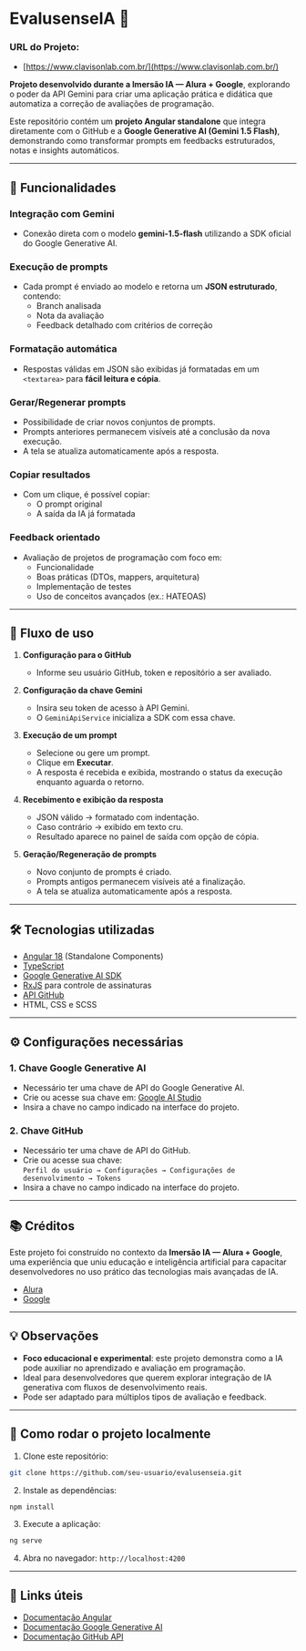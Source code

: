 # EvalusenseIA 🚀

### URL do Projeto: 
- [https://www.clavisonlab.com.br/](https://www.clavisonlab.com.br/)

**Projeto desenvolvido durante a Imersão IA — Alura + Google**, explorando o poder da API Gemini para criar uma aplicação prática e didática que automatiza a correção de avaliações de programação.

Este repositório contém um **projeto Angular standalone** que integra diretamente com o GitHub e a **Google Generative AI (Gemini 1.5 Flash)**, demonstrando como transformar prompts em feedbacks estruturados, notas e insights automáticos.

---

## 🌟 Funcionalidades

### Integração com Gemini
- Conexão direta com o modelo **gemini-1.5-flash** utilizando a SDK oficial do Google Generative AI.

### Execução de prompts
- Cada prompt é enviado ao modelo e retorna um **JSON estruturado**, contendo:
  - Branch analisada
  - Nota da avaliação
  - Feedback detalhado com critérios de correção

### Formatação automática
- Respostas válidas em JSON são exibidas já formatadas em um `<textarea>` para **fácil leitura e cópia**.

### Gerar/Regenerar prompts
- Possibilidade de criar novos conjuntos de prompts.
- Prompts anteriores permanecem visíveis até a conclusão da nova execução.
- A tela se atualiza automaticamente após a resposta.

### Copiar resultados
- Com um clique, é possível copiar:
  - O prompt original
  - A saída da IA já formatada

### Feedback orientado
- Avaliação de projetos de programação com foco em:
  - Funcionalidade
  - Boas práticas (DTOs, mappers, arquitetura)
  - Implementação de testes
  - Uso de conceitos avançados (ex.: HATEOAS)

---

## 🔄 Fluxo de uso

1. **Configuração para o GitHub**
   - Informe seu usuário GitHub, token e repositório a ser avaliado.

2. **Configuração da chave Gemini**
   - Insira seu token de acesso à API Gemini.
   - O `GeminiApiService` inicializa a SDK com essa chave.

3. **Execução de um prompt**
   - Selecione ou gere um prompt.
   - Clique em **Executar**.
   - A resposta é recebida e exibida, mostrando o status da execução enquanto aguarda o retorno.

4. **Recebimento e exibição da resposta**
   - JSON válido → formatado com indentação.
   - Caso contrário → exibido em texto cru.
   - Resultado aparece no painel de saída com opção de cópia.

5. **Geração/Regeneração de prompts**
   - Novo conjunto de prompts é criado.
   - Prompts antigos permanecem visíveis até a finalização.
   - A tela se atualiza automaticamente após a resposta.

---

## 🛠️ Tecnologias utilizadas

- [Angular 18](https://angular.io/) (Standalone Components)
- [TypeScript](https://www.typescriptlang.org/)
- [Google Generative AI SDK](https://developers.generativeai.google/)
- [RxJS](https://rxjs.dev/) para controle de assinaturas
- [API GitHub](https://docs.github.com/en/rest)
- HTML, CSS e SCSS

---

## ⚙️ Configurações necessárias

### 1. Chave Google Generative AI
- Necessário ter uma chave de API do Google Generative AI.
- Crie ou acesse sua chave em: [Google AI Studio](https://studio.google.com/)
- Insira a chave no campo indicado na interface do projeto.

### 2. Chave GitHub
- Necessário ter uma chave de API do GitHub.
- Crie ou acesse sua chave:  
  `Perfil do usuário → Configurações → Configurações de desenvolvimento → Tokens`
- Insira a chave no campo indicado na interface do projeto.

---

## 📚 Créditos

Este projeto foi construído no contexto da **Imersão IA — Alura + Google**, uma experiência que uniu educação e inteligência artificial para capacitar desenvolvedores no uso prático das tecnologias mais avançadas de IA.

- [Alura](https://www.alura.com.br/)
- [Google](https://developers.google.com/)

---

## 💡 Observações

- **Foco educacional e experimental**: este projeto demonstra como a IA pode auxiliar no aprendizado e avaliação em programação.
- Ideal para desenvolvedores que querem explorar integração de IA generativa com fluxos de desenvolvimento reais.
- Pode ser adaptado para múltiplos tipos de avaliação e feedback.

---

## 📌 Como rodar o projeto localmente

1. Clone este repositório:
```bash
git clone https://github.com/seu-usuario/evalusenseia.git
````

2. Instale as dependências:

```bash
npm install
```

3. Execute a aplicação:

```bash
ng serve
```

4. Abra no navegador: `http://localhost:4200`

---

## 🔗 Links úteis

* [Documentação Angular](https://angular.io/docs)
* [Documentação Google Generative AI](https://developers.generativeai.google/)
* [Documentação GitHub API](https://docs.github.com/en/rest)
